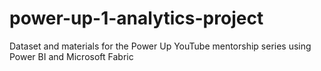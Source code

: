 # power-up-1-analytics-project
Dataset and materials for the Power Up YouTube mentorship series using Power BI and Microsoft Fabric
